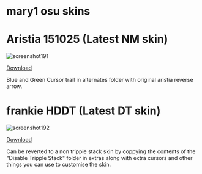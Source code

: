 # mary1 osu skins

<h1>Aristia 151025 (Latest NM skin)</h1>

![screenshot191](https://github.com/user-attachments/assets/f32e07e6-9ec7-46cb-ad50-5630d8dcd5ad)

[Download](https://files.catbox.moe/1r3ye6.osk) 

Blue and Green Cursor trail in alternates folder with original aristia reverse arrow.

<h1>frankie HDDT (Latest DT skin)</h1>

![screenshot192](https://github.com/user-attachments/assets/d6f8bf8d-e722-4460-b65e-aa9e605837d0)

[Download](https://files.catbox.moe/hpehwl.osk)

Can be reverted to a non tripple stack skin by coppying the contents of the "Disable Tripple Stack" folder in extras along with extra cursors and other things you can use to customise the skin.
